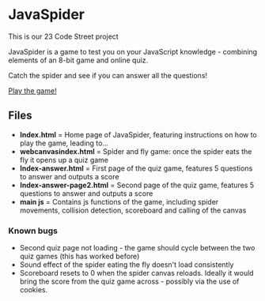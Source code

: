# JavaSpider #
This is our 23 Code Street project

JavaSpider is a game to test you on your JavaScript knowledge - combining elements of an 8-bit game and online quiz.

Catch the spider and see if you can answer all the questions!

[Play the game!](https://kittaru87.github.io/JavaSpider/)

## Files ##
* **Index.html** = Home page of JavaSpider, featuring instructions on how to play the game, leading to...
* **webcanvasindex.html** = Spider and fly game: once the spider eats the fly it opens up a quiz game
* **Index-answer.html** = First page of the quiz game, features 5 questions to answer and outputs a score
* **Index-answer-page2.html** = Second page of the quiz game, features 5 questions to answer and outputs a score
* **main js** = Contains js functions of the game, including spider movements, collision detection, scoreboard and calling of the canvas

### Known bugs ###
* Second quiz page not loading - the game should cycle between the two quiz games (this has worked before)
* Sound effect of the spider eating the fly doesn't load consistently
* Scoreboard resets to 0 when the spider canvas reloads. Ideally it would bring the score from the quiz game across - possibly via the use of cookies.
